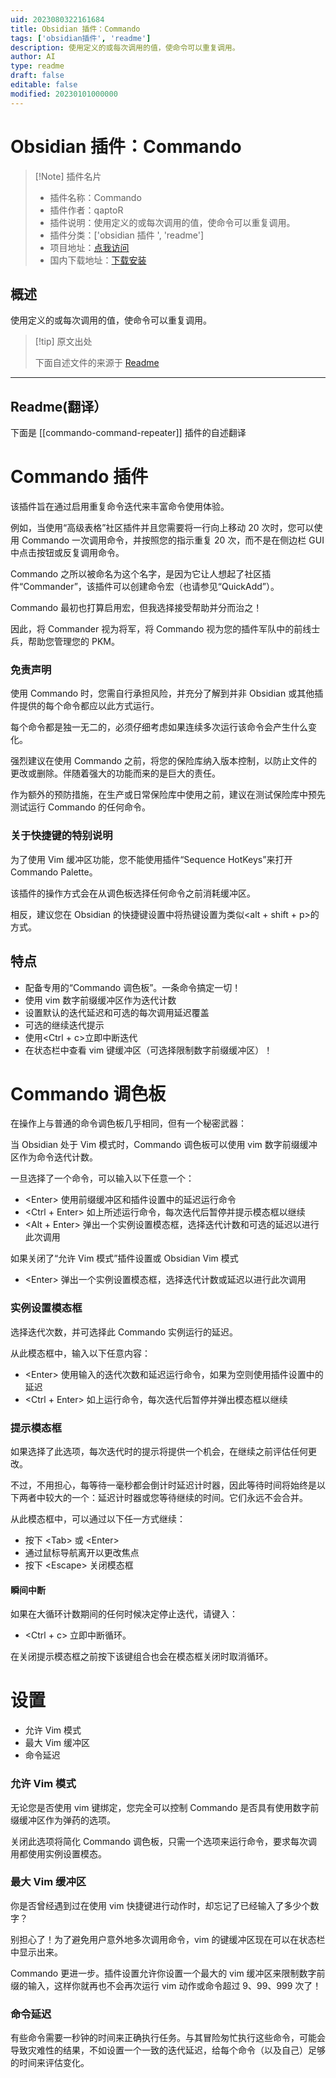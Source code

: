```yaml
---
uid: 2023080322161684
title: Obsidian 插件：Commando
tags: ['obsidian插件', 'readme']
description: 使用定义的或每次调用的值，使命令可以重复调用。
author: AI
type: readme
draft: false
editable: false
modified: 20230101000000
---
```


# Obsidian 插件：Commando

> [!Note] 插件名片
> - 插件名称：Commando
> - 插件作者：qaptoR
> - 插件说明：使用定义的或每次调用的值，使命令可以重复调用。
> - 插件分类：['obsidian 插件 ', 'readme']
> - 项目地址：[点我访问](https://github.com/qaptoR/Commando)
> - 国内下载地址：[下载安装](https://pkmer.cn/products/plugin/pluginMarket/?commando-command-repeater)

## 概述

使用定义的或每次调用的值，使命令可以重复调用。

> [!tip] 原文出处
>
>下面自述文件的来源于 [Readme](https://ghproxy.net/https://raw.githubusercontent.com/qaptoR/Commando/master/README.md)
>

---

## Readme(翻译）

下面是 [[commando-command-repeater]] 插件的自述翻译

# Commando 插件

该插件旨在通过启用重复命令迭代来丰富命令使用体验。

例如，当使用“高级表格”社区插件并且您需要将一行向上移动 20 次时，您可以使用 Commando 一次调用命令，并按照您的指示重复 20 次，而不是在侧边栏 GUI 中点击按钮或反复调用命令。

Commando 之所以被命名为这个名字，是因为它让人想起了社区插件“Commander”，该插件可以创建命令宏（也请参见“QuickAdd”）。

Commando 最初也打算启用宏，但我选择接受帮助并分而治之！

因此，将 Commander 视为将军，将 Commando 视为您的插件军队中的前线士兵，帮助您管理您的 PKM。

### 免责声明

使用 Commando 时，您需自行承担风险，并充分了解到并非 Obsidian 或其他插件提供的每个命令都应以此方式运行。

每个命令都是独一无二的，必须仔细考虑如果连续多次运行该命令会产生什么变化。

强烈建议在使用 Commando 之前，将您的保险库纳入版本控制，以防止文件的更改或删除。伴随着强大的功能而来的是巨大的责任。

作为额外的预防措施，在生产或日常保险库中使用之前，建议在测试保险库中预先测试运行 Commando 的任何命令。

### 关于快捷键的特别说明

为了使用 Vim 缓冲区功能，您不能使用插件“Sequence HotKeys”来打开 Commando Palette。

该插件的操作方式会在从调色板选择任何命令之前消耗缓冲区。

相反，建议您在 Obsidian 的快捷键设置中将热键设置为类似\<alt + shift + p\>的方式。

## 特点

- 配备专用的“Commando 调色板”。一条命令搞定一切！
- 使用 vim 数字前缀缓冲区作为迭代计数
- 设置默认的迭代延迟和可选的每次调用延迟覆盖
- 可选的继续迭代提示
- 使用\<Ctrl + c\>立即中断迭代
- 在状态栏中查看 vim 键缓冲区（可选择限制数字前缀缓冲区）！

# Commando 调色板

在操作上与普通的命令调色板几乎相同，但有一个秘密武器：

当 Obsidian 处于 Vim 模式时，Commando 调色板可以使用 vim 数字前缀缓冲区作为命令迭代计数。

一旦选择了一个命令，可以输入以下任意一个：

- \<Enter\> 使用前缀缓冲区和插件设置中的延迟运行命令
- \<Ctrl + Enter\> 如上所述运行命令，每次迭代后暂停并提示模态框以继续
- \<Alt + Enter\> 弹出一个实例设置模态框，选择迭代计数和可选的延迟以进行此次调用

如果关闭了“允许 Vim 模式”插件设置或 Obsidian Vim 模式

- \<Enter\> 弹出一个实例设置模态框，选择迭代计数或延迟以进行此次调用

### 实例设置模态框

选择迭代次数，并可选择此 Commando 实例运行的延迟。

从此模态框中，输入以下任意内容：

- \<Enter\> 使用输入的迭代次数和延迟运行命令，如果为空则使用插件设置中的延迟
- \<Ctrl + Enter\> 如上运行命令，每次迭代后暂停并弹出模态框以继续

### 提示模态框

如果选择了此选项，每次迭代时的提示将提供一个机会，在继续之前评估任何更改。

不过，不用担心，每等待一毫秒都会倒计时延迟计时器，因此等待时间将始终是以下两者中较大的一个：延迟计时器或您等待继续的时间。它们永远不会合并。

从此模态框中，可以通过以下任一方式继续：

- 按下 \<Tab\> 或 \<Enter\>
- 通过鼠标导航离开以更改焦点
- 按下 \<Escape\> 关闭模态框

#### 瞬间中断

如果在大循环计数期间的任何时候决定停止迭代，请键入：

- \<Ctrl + c\> 立即中断循环。

在关闭提示模态框之前按下该键组合也会在模态框关闭时取消循环。

# 设置

- 允许 Vim 模式
- 最大 Vim 缓冲区
- 命令延迟

### 允许 Vim 模式

无论您是否使用 vim 键绑定，您完全可以控制 Commando 是否具有使用数字前缀缓冲区作为弹药的选项。

关闭此选项将简化 Commando 调色板，只需一个选项来运行命令，要求每次调用都使用实例设置模态。

### 最大 Vim 缓冲区

你是否曾经遇到过在使用 vim 快捷键进行动作时，却忘记了已经输入了多少个数字？

别担心了！为了避免用户意外地多次调用命令，vim 的键缓冲区现在可以在状态栏中显示出来。

Commando 更进一步。插件设置允许你设置一个最大的 vim 缓冲区来限制数字前缀的输入，这样你就再也不会再次运行 vim 动作或命令超过 9、99、999 次了！

### 命令延迟

有些命令需要一秒钟的时间来正确执行任务。与其冒险匆忙执行这些命令，可能会导致灾难性的结果，不如设置一个一致的迭代延迟，给每个命令（以及自己）足够的时间来评估变化。
